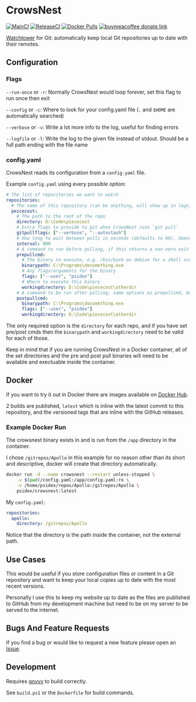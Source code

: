 # CrowsNest

[![MainCI](https://github.com/psidex/CrowsNest/actions/workflows/mainci.yml/badge.svg)](https://github.com/psidex/CrowsNest/actions/workflows/mainci.yml)
[![ReleaseCI](https://github.com/psidex/CrowsNest/actions/workflows/releaseci.yml/badge.svg)](https://github.com/psidex/CrowsNest/actions/workflows/releaseci.yml)
[![Docker Pulls](https://img.shields.io/docker/pulls/psidex/crowsnest)](https://hub.docker.com/repository/docker/psidex/crowsnest)
[![buymeacoffee donate link](https://img.shields.io/badge/Donate-Beer-FFDD00.svg?style=flat&colorA=35383d)](https://www.buymeacoffee.com/psidex)

[Watchtower](https://github.com/containrrr/watchtower) for Git: automatically keep local Git repositories up to date with their remotes.

## Configuration

### Flags

`--run-once` or `-r`: Normally CrowsNest would loop forever, set this flag to run once then exit

`--config` or `-c`: Where to look for your config.yaml file (`.` and `$HOME` are automatically searched)

`--verbose` or `-v`: Write a lot more info to the log, useful for finding errors

`--logfile` or `-l`: Write the log to the given file instead of stdout. Should be a full path ending with the file name

### config.yaml

CrowsNest reads its configuration from a `config.yaml` file.

Example `config.yaml` using every possible option:

```yaml
# The list of repositories we want to watch
repositories:
  # The name of this repsoitory (can be anything, will show up in logs)
  peicecost:
    # The path to the root of the repo
    directory: D:\Code\piececost
    # Extra flags to provide to git when CrowsNest runs `git pull`
    gitpullflags: ["--verbose", "--autostash"]
    # How long to wait between pulls in seconds (defaults to 60), doesn't account for the time it takes to run cmds and pull
    interval: 900
    # A command to run before pulling, if this returns a non-zero exit code, the pull will not happen
    prepullcmd:
      # The binary to execute, e.g. /bin/bash on debian for a shell script
      binarypath: C:\Programs\dosomething.exe
      # Any flags/arguments for the binary
      flags: ["--user", "psidex"]
      # Where to execute this binary
      workingdirectory: D:\Code\piececost\otherdir
    # A command to be run after pulling, same options as prepullcmd, but a non-zero exit code won't change anything
    postpullcmd:
      binarypath: C:\Programs\dosomething.exe
      flags: ["--user", "psidex"]
      workingdirectory: D:\Code\piececost\otherdir
```

The only required option is the `directory` for each repo, and if you have set pre/post cmds then the `binarypath` and `workingdirectory` need to be valid for each of those.

Keep in mind that if you are running CrowsNest in a Docker container, all of the set directories and the pre and post pull binaries will need to be available and exectuable inside the container.

## Docker

If you want to try it out in Docker there are images available on [Docker Hub](https://hub.docker.com/repository/docker/psidex/crowsnest).

2 builds are published, `latest` which is inline with the latest commit to this repository, and the versioned tags that are inline with the GitHub releases.

### Example Docker Run

The crowsnest binary exists in and is run from the `/app` directory in the container.

I chose `/gitrepos/Apollo` in this example for no reason other than its short and descriptive, docker will create that directory automatically.

```bash
docker run -d --name crowsnest --restart unless-stopped \
    -v $(pwd)/config.yaml:/app/config.yaml:ro \
    -v /home/psidex/repos/Apollo:/gitrepos/Apollo \
    psidex/crowsnest:latest
```

My `config.yaml`:

```yaml
repositories:
  apollo:
    directory: /gitrepos/Apollo
```

Notice that the directory is the path inside the container, not the external path.

## Use Cases

This would be useful if you store configuration files or content in a Git repository and want to keep your local copies up to date with the most recent versions.

Personally I use this to keep my website up to date as the files are published to GitHub from my development machine but need to be on my server to be served to the internet.

## Bugs And Feature Requests

If you find a bug or would like to request a new feature please open an [Issue](https://github.com/psidex/CrowsNest/issues/new).

## Development

Requires [govvv](https://github.com/ahmetb/govvv) to build correctly.

See `build.ps1` or the `Dockerfile` for build commands.
